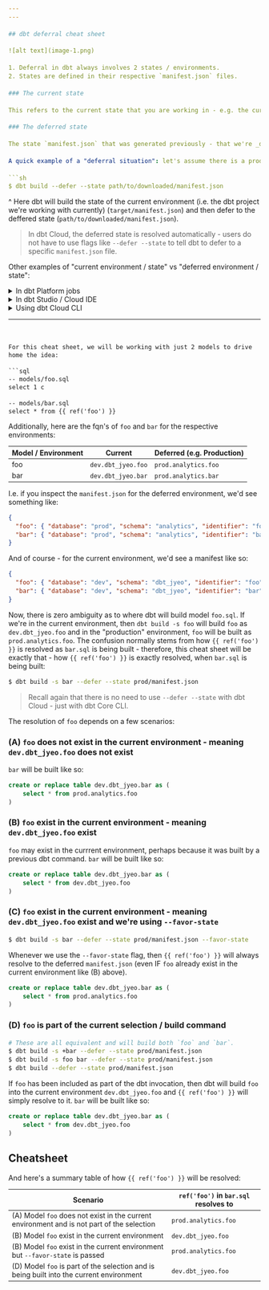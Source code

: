 ```yaml
---
---

## dbt deferral cheat sheet

![alt text](image-1.png)

1. Deferral in dbt always involves 2 states / environments.
2. States are defined in their respective `manifest.json` files.

### The current state

This refers to the current state that you are working in - e.g. the current `manifest.json`.

### The deferred state

The state `manifest.json` that was generated previously - that we're _deferring to_ whilst working in the current environment.

A quick example of a "deferral situation": let's assume there is a production dbt job running somewhere and we're developing locally (the current environment), we can defer to the production job's state by copying the `manifest.json` file to our local machine and then with the dbt CLI, defer to it by telling dbt to defer to it:

```sh
$ dbt build --defer --state path/to/downloaded/manifest.json
```

^ Here dbt will build the state of the current environment (i.e. the dbt project we're working with currently) (`target/manifest.json`) and then defer to the deffered state (`path/to/downloaded/manifest.json`).

> In dbt Cloud, the deferred state is resolved automatically - users do not have to use flags like `--defer --state` to tell dbt to defer to a specific `manifest.json` file.

Other examples of "current environment / state" vs "deferred environment / state":

<details>
<summary>In dbt Platform jobs</summary>

![alt text](jobs-current-v-deferred.png)

</details>

<details>
<summary>In dbt Studio / Cloud IDE</summary>

![alt text](studio-current-v-deferred.png)

</details>

<details>
<summary>Using dbt Cloud CLI</summary>

![alt text](cloud-cli-current-v-deferred.png)

</details>

---
```


For this cheat sheet, we will be working with just 2 models to drive home the idea:

```sql
-- models/foo.sql
select 1 c

-- models/bar.sql
select * from {{ ref('foo') }}
```

Additionally, here are the fqn's of `foo` and `bar` for the respective environments:

| Model / Environment | Current            | Deferred (e.g. Production) |
| ------------------- | ------------------ | -------------------------- |
| foo                 | `dev.dbt_jyeo.foo` | `prod.analytics.foo`       |
| bar                 | `dev.dbt_jyeo.bar` | `prod.analytics.bar`       |

I.e. if you inspect the `manifest.json` for the deferred environment, we'd see something like:

```json
{
  "foo": { "database": "prod", "schema": "analytics", "identifier": "foo" },
  "bar": { "database": "prod", "schema": "analytics", "identifier": "bar" }
}
```

And of course - for the current environment, we'd see a manifest like so:

```json
{
  "foo": { "database": "dev", "schema": "dbt_jyeo", "identifier": "foo" },
  "bar": { "database": "dev", "schema": "dbt_jyeo", "identifier": "bar" }
}
```

Now, there is zero ambiguity as to where dbt will build model `foo.sql`. If we're in the current environment, then `dbt build -s foo` will build `foo` as `dev.dbt_jyeo.foo` and in the "production" environment, `foo` will be built as `prod.analytics.foo`. The confusion normally stems from how `{{ ref('foo') }}` is resolved as `bar.sql` is being built - therefore, this cheat sheet will be exactly that - how `{{ ref('foo') }}` is exactly resolved, when `bar.sql` is being built:

```sh
$ dbt build -s bar --defer --state prod/manifest.json
```

> Recall again that there is no need to use `--defer --state` with dbt Cloud - just with dbt Core CLI.

The resolution of `foo` depends on a few scenarios:

### (A) `foo` does not exist in the current environment - meaning `dev.dbt_jyeo.foo` does not exist

`bar` will be built like so:

```sql
create or replace table dev.dbt_jyeo.bar as (
    select * from prod.analytics.foo
)
```

### (B) `foo` exist in the current environment - meaning `dev.dbt_jyeo.foo` exist

`foo` may exist in the currrent environment, perhaps because it was built by a previous dbt command. `bar` will be built like so:

```sql
create or replace table dev.dbt_jyeo.bar as (
    select * from dev.dbt_jyeo.foo
)
```

### (C) `foo` exist in the current environment - meaning `dev.dbt_jyeo.foo` exist and we're using `--favor-state`

```sh
$ dbt build -s bar --defer --state prod/manifest.json --favor-state
```

Whenever we use the `--favor-state` flag, then `{{ ref('foo') }}` will always resolve to the deferred `manifest.json` (even IF `foo` already exist in the current environment like (B) above).

```sql
create or replace table dev.dbt_jyeo.bar as (
    select * from prod.analytics.foo
)
```

### (D) `foo` is part of the current selection / build command

```sh
# These are all equivalent and will build both `foo` and `bar`.
$ dbt build -s +bar --defer --state prod/manifest.json
$ dbt build -s foo bar --defer --state prod/manifest.json
$ dbt build --defer --state prod/manifest.json
```

If `foo` has been included as part of the dbt invocation, then dbt will build `foo` into the current environment `dev.dbt_jyeo.foo` and `{{ ref('foo') }}` will simply resolve to it. `bar` will be built like so:

```sql
create or replace table dev.dbt_jyeo.bar as (
    select * from dev.dbt_jyeo.foo
)
```

## Cheatsheet

And here's a summary table of how `{{ ref('foo') }}` will be resolved:

| Scenario                                                                                   | `ref('foo')` in `bar.sql` resolves to |
| ------------------------------------------------------------------------------------------ | ------------------------------------- |
| (A) Model `foo` does not exist in the current environment and is not part of the selection | `prod.analytics.foo`                  |
| (B) Model `foo` exist in the current environment                                           | `dev.dbt_jyeo.foo`                    |
| (B) Model `foo` exist in the current environment but `--favor-state` is passed             | `prod.analytics.foo`                  |
| (D) Model `foo` is part of the selection and is being built into the current environment   | `dev.dbt_jyeo.foo`                    |
